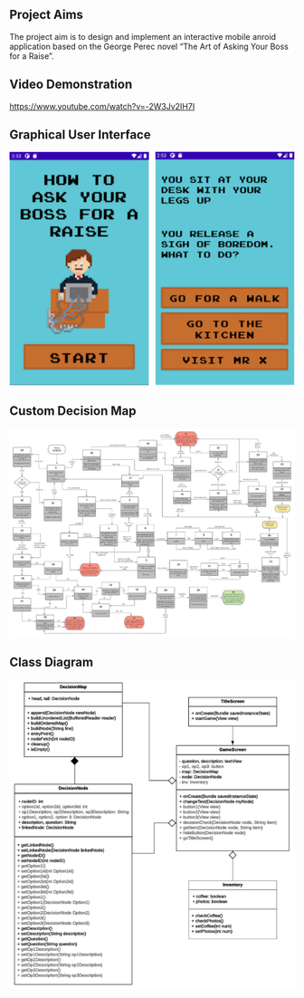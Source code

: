 ## Project Aims

The project aim is to design and implement an interactive mobile anroid application based on the George Perec novel “The Art of Asking Your
Boss for a Raise”.

## Video Demonstration

<https://www.youtube.com/watch?v=-2W3Jv2IH7I>

## Graphical User Interface

![ClassDiagram](Images/bossRaiseGUI.PNG)

## Custom Decision Map

![ClassDiagram](Images/DecisionMapMK2.PNG)

## Class Diagram

![ClassDiagram](Images/classDiagram.PNG)